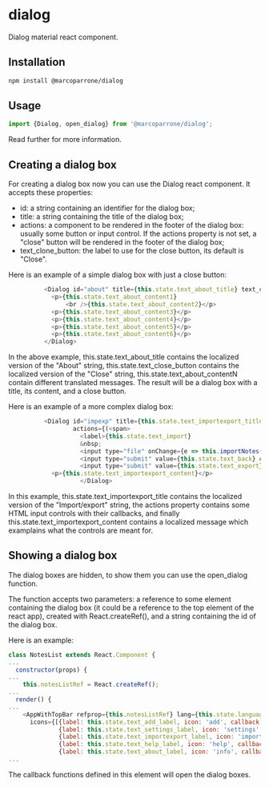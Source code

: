 # dialog

Dialog material react component.

## Installation

```sh
npm install @marcoparrone/dialog
```

## Usage

```js
import {Dialog, open_dialog} from '@marcoparrone/dialog';
```

Read further for more information.

## Creating a dialog box

For creating a dialog box now you can use the Dialog react component. It accepts these properties:

 * id: a string containing an identifier for the dialog box;
 * title: a string containing the title of the dialog box;
 * actions: a component to be rendered in the footer of the dialog box: usually some button or input control. If the actions property is not set, a "close" button will be rendered in the footer of the dialog box;
 * text_clone_button: the label to use for the close button, its default is "Close".

Here is an example of a simple dialog box with just a close button:

```js
          <Dialog id="about" title={this.state.text_about_title} text_close_button={this.state.text_close_button} >
            <p>{this.state.text_about_content1}
                <br />{this.state.text_about_content2}</p>
            <p>{this.state.text_about_content3}</p>
            <p>{this.state.text_about_content4}</p>
            <p>{this.state.text_about_content5}</p>
            <p>{this.state.text_about_content6}</p>
          </Dialog>
```

In the above example, this.state.text_about_title contains the localized version of the "About" string, this.state.text_close_button contains the localized version of the "Close" string, this.state.text_about_contentN contain different translated messages. The result will be a dialog box with a title, its content, and a close button.

Here is an example of a more complex dialog box:

```js
          <Dialog id="impexp" title={this.state.text_importexport_title}
                  actions={(<span>
                    <label>{this.state.text_import}
                    &nbsp;
                    <input type="file" onChange={e => this.importNotes(e)} className="mdc-button mdc-dialog__button" data-mdc-dialog-action="yes" /></label>
                    <input type="submit" value={this.state.text_back} className="mdc-button mdc-dialog__button" data-mdc-dialog-action="yes" />
                    <input type="submit" value={this.state.text_export} onClick={event => this.exportNotes()} className="mdc-button mdc-dialog__button" data-mdc-dialog-action="yes" /></span>)} >
            <p>{this.state.text_importexport_content}</p>
					</Dialog>
```

In this example, this.state.text_importexport_title contains the localized version of the "Import/export" string, the actions property contains some HTML input controls with their callbacks, and finally this.state.text_importexport_content contains a localized message which examplains what the controls are meant for.

## Showing a dialog box

The dialog boxes are hidden, to show them you can use the open_dialog function.

The function accepts two parameters: a reference to some element containing the dialog box (it could be a reference to the top element of the react app), created with React.createRef(), and a string containing the id of the dialog box.

Here is an example:

```js
class NotesList extends React.Component {
...
  constructor(props) {
...
    this.notesListRef = React.createRef();
...
  render() {
...
    <AppWithTopBar refprop={this.notesListRef} lang={this.state.language} appname={this.state.text_appname}
      icons={[{label: this.state.text_add_label, icon: 'add', callback: () => this.addNote()},
              {label: this.state.text_settings_label, icon: 'settings', callback: () => open_dialog(this.notesListRef, 'settings')},
              {label: this.state.text_importexport_label, icon: 'import_export', callback: () => open_dialog(this.notesListRef, 'impexp')},
              {label: this.state.text_help_label, icon: 'help', callback: () => open_dialog(this.notesListRef, 'help')},
              {label: this.state.text_about_label, icon: 'info', callback: () =>  open_dialog(this.notesListRef, 'about')}]} >
...
```

The callback functions defined in this element will open the dialog boxes.